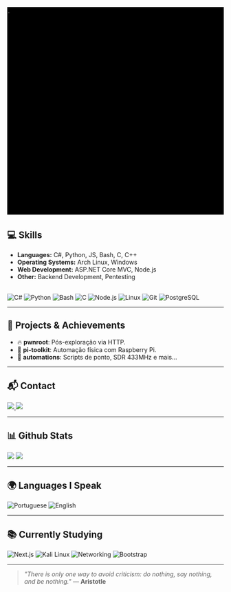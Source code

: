   <img src="https://github.com/mednick-sys/mednick-sys/blob/main/shell_me.gif" />

## 💻 Skills

- **Languages:** C#, Python, JS, Bash, C, C++
- **Operating Systems:** Arch Linux, Windows
- **Web Development:** ASP.NET Core MVC, Node.js
- **Other:** Backend Development, Pentesting

<div style="display: inline_block"><br>
  <img alt="C#" height="30" src="https://cdn.jsdelivr.net/gh/devicons/devicon/icons/csharp/csharp-original.svg"/>
  <img alt="Python" height="30" src="https://cdn.jsdelivr.net/gh/devicons/devicon/icons/python/python-original.svg"/>
  <img alt="Bash" height="30" src="https://cdn.jsdelivr.net/gh/devicons/devicon/icons/bash/bash-original.svg"/>
  <img alt="C" height="30" src="https://cdn.jsdelivr.net/gh/devicons/devicon/icons/c/c-original.svg"/>
  <img alt="Node.js" height="30" src="https://cdn.jsdelivr.net/gh/devicons/devicon/icons/nodejs/nodejs-plain-wordmark.svg"/>
  <img alt="Linux" height="30" src="https://cdn.jsdelivr.net/gh/devicons/devicon/icons/linux/linux-original.svg"/>
  <img alt="Git" height="30" src="https://cdn.jsdelivr.net/gh/devicons/devicon/icons/git/git-original.svg"/>
  <img alt="PostgreSQL" height="30" src="https://cdn.jsdelivr.net/gh/devicons/devicon/icons/postgresql/postgresql-original-wordmark.svg"/>
</div>

---

## 🚀 Projects & Achievements

- 🔥 **pwnroot**: Pós-exploração via HTTP.
- 🧰 **pi-toolkit**: Automação física com Raspberry Pi.
- 🤖 **automations**: Scripts de ponto, SDR 433MHz e mais...

---

## 📬 Contact

<div>
  <a href="mailto:gabrielbcoxev@gmail.com">
    <img src="https://img.shields.io/badge/-Gmail-%23333?style=for-the-badge&logo=gmail&logoColor=white">
  </a>
  <a href="https://wa.me/5547999783190" target="_blank">
    <img src="https://img.shields.io/badge/WhatsApp-25D366?style=for-the-badge&logo=whatsapp&logoColor=white">
  </a>
</div>

---

## 📊 Github Stats

<div>
  <img height="150em" src="https://github-readme-stats.vercel.app/api?username=mednick-sys&show_icons=true&theme=dracula&include_all_commits=true&count_private=true"/>
  <img height="150em" src="https://github-readme-stats.vercel.app/api/top-langs/?username=mednick-sys&layout=compact&langs_count=16&theme=dracula"/>
</div>

---

## 🌍 Languages I Speak

<div>
  <img alt="Portuguese" title="Português (Brasil)" height="30" src="https://cdn-icons-png.flaticon.com/512/197/197386.png"/>
  <img alt="English" title="English" height="30" src="https://cdn-icons-png.flaticon.com/512/197/197484.png"/>
</div>

---

## 📚 Currently Studying

<div style="display: inline_block">
  <img alt="Next.js" height="30" src="https://cdn.jsdelivr.net/gh/devicons/devicon/icons/nextjs/nextjs-original.svg"/>
  <img alt="Kali Linux" height="30" src="https://upload.wikimedia.org/wikipedia/commons/2/2b/Kali-dragon-icon.svg"/>
  <img alt="Networking" height="30" src="https://cdn-icons-png.flaticon.com/512/1011/1011863.png"/>
  <img alt="Bootstrap" height="30" src="https://cdn.jsdelivr.net/gh/devicons/devicon/icons/bootstrap/bootstrap-original-wordmark.svg"/>
</div>

---

> _"There is only one way to avoid criticism: do nothing, say nothing, and be nothing."_ — **Aristotle**
